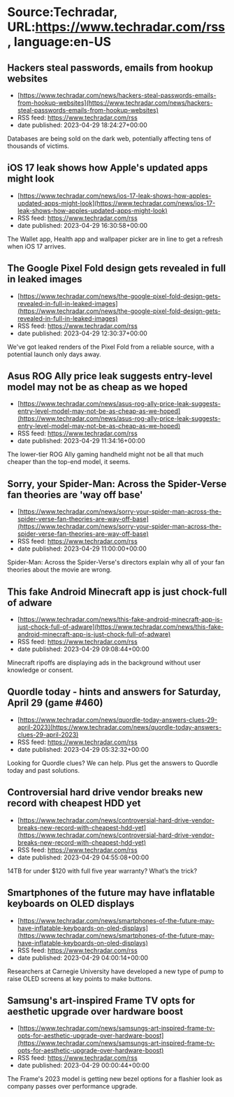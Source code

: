 # Source:Techradar, URL:https://www.techradar.com/rss, language:en-US

## Hackers steal passwords, emails from hookup websites
 - [https://www.techradar.com/news/hackers-steal-passwords-emails-from-hookup-websites](https://www.techradar.com/news/hackers-steal-passwords-emails-from-hookup-websites)
 - RSS feed: https://www.techradar.com/rss
 - date published: 2023-04-29 18:24:27+00:00

Databases are being sold on the dark web, potentially affecting tens of thousands of victims.

## iOS 17 leak shows how Apple's updated apps might look
 - [https://www.techradar.com/news/ios-17-leak-shows-how-apples-updated-apps-might-look](https://www.techradar.com/news/ios-17-leak-shows-how-apples-updated-apps-might-look)
 - RSS feed: https://www.techradar.com/rss
 - date published: 2023-04-29 16:30:58+00:00

The Wallet app, Health app and wallpaper picker are in line to get a refresh when iOS 17 arrives.

## The Google Pixel Fold design gets revealed in full in leaked images
 - [https://www.techradar.com/news/the-google-pixel-fold-design-gets-revealed-in-full-in-leaked-images](https://www.techradar.com/news/the-google-pixel-fold-design-gets-revealed-in-full-in-leaked-images)
 - RSS feed: https://www.techradar.com/rss
 - date published: 2023-04-29 12:30:37+00:00

We've got leaked renders of the Pixel Fold from a reliable source, with a potential launch only days away.

## Asus ROG Ally price leak suggests entry-level model may not be as cheap as we hoped
 - [https://www.techradar.com/news/asus-rog-ally-price-leak-suggests-entry-level-model-may-not-be-as-cheap-as-we-hoped](https://www.techradar.com/news/asus-rog-ally-price-leak-suggests-entry-level-model-may-not-be-as-cheap-as-we-hoped)
 - RSS feed: https://www.techradar.com/rss
 - date published: 2023-04-29 11:34:16+00:00

The lower-tier ROG Ally gaming handheld might not be all that much cheaper than the top-end model, it seems.

## Sorry, your Spider-Man: Across the Spider-Verse fan theories are 'way off base'
 - [https://www.techradar.com/news/sorry-your-spider-man-across-the-spider-verse-fan-theories-are-way-off-base](https://www.techradar.com/news/sorry-your-spider-man-across-the-spider-verse-fan-theories-are-way-off-base)
 - RSS feed: https://www.techradar.com/rss
 - date published: 2023-04-29 11:00:00+00:00

Spider-Man: Across the Spider-Verse's directors explain why all of your fan theories about the movie are wrong.

## This fake Android Minecraft app is just chock-full of adware
 - [https://www.techradar.com/news/this-fake-android-minecraft-app-is-just-chock-full-of-adware](https://www.techradar.com/news/this-fake-android-minecraft-app-is-just-chock-full-of-adware)
 - RSS feed: https://www.techradar.com/rss
 - date published: 2023-04-29 09:08:44+00:00

Minecraft ripoffs are displaying ads in the background without user knowledge or consent.

## Quordle today - hints and answers for Saturday, April 29 (game #460)
 - [https://www.techradar.com/news/quordle-today-answers-clues-29-april-2023](https://www.techradar.com/news/quordle-today-answers-clues-29-april-2023)
 - RSS feed: https://www.techradar.com/rss
 - date published: 2023-04-29 05:32:32+00:00

Looking for Quordle clues? We can help. Plus get the answers to Quordle today and past solutions.

## Controversial hard drive vendor breaks new record with cheapest HDD yet
 - [https://www.techradar.com/news/controversial-hard-drive-vendor-breaks-new-record-with-cheapest-hdd-yet](https://www.techradar.com/news/controversial-hard-drive-vendor-breaks-new-record-with-cheapest-hdd-yet)
 - RSS feed: https://www.techradar.com/rss
 - date published: 2023-04-29 04:55:08+00:00

14TB for under $120 with full five year warranty? What’s the trick?

## Smartphones of the future may have inflatable keyboards on OLED displays
 - [https://www.techradar.com/news/smartphones-of-the-future-may-have-inflatable-keyboards-on-oled-displays](https://www.techradar.com/news/smartphones-of-the-future-may-have-inflatable-keyboards-on-oled-displays)
 - RSS feed: https://www.techradar.com/rss
 - date published: 2023-04-29 04:00:14+00:00

Researchers at Carnegie University have developed a new type of pump to raise OLED screens at key points to make buttons.

## Samsung's art-inspired Frame TV opts for aesthetic upgrade over hardware boost
 - [https://www.techradar.com/news/samsungs-art-inspired-frame-tv-opts-for-aesthetic-upgrade-over-hardware-boost](https://www.techradar.com/news/samsungs-art-inspired-frame-tv-opts-for-aesthetic-upgrade-over-hardware-boost)
 - RSS feed: https://www.techradar.com/rss
 - date published: 2023-04-29 00:00:44+00:00

The Frame's 2023 model is getting new bezel options for a flashier look as company passes over performance upgrade.

